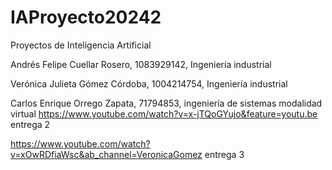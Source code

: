 # IAProyecto20242
Proyectos de Inteligencia Artificial

Andrés Felipe Cuellar Rosero, 1083929142, Ingeniería industrial

Verónica Julieta Gómez Córdoba, 1004214754, Ingeniería industrial

Carlos Enrique Orrego Zapata, 71794853, ingeniería de sistemas modalidad virtual
https://www.youtube.com/watch?v=x-jTQoGYujo&feature=youtu.be entrega 2

https://www.youtube.com/watch?v=xOwRDfiaWsc&ab_channel=VeronicaGomez entrega 3

